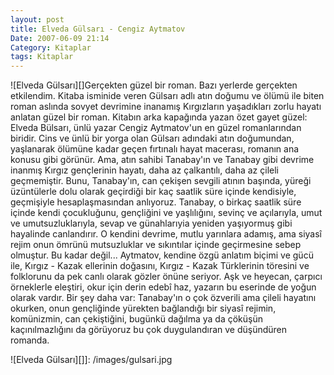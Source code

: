 ```yaml
---
layout: post
title: Elveda Gülsarı - Cengiz Aytmatov
Date: 2007-06-09 21:14
Category: Kitaplar
tags: Kitaplar
---
```


![Elveda Gülsarı][]Gerçekten güzel bir roman. Bazı yerlerde
gerçekten etkilendim. Kitaba isminide veren Gülsarı adlı atın doğumu ve
ölümü ile biten roman aslında sovyet devrimine inanamış Kırgızların
yaşadıkları zorlu hayatı anlatan güzel bir roman.  Kitabın
arka kapağında yazan özet gayet güzel: Elveda Bülsarı, ünlü yazar Cengiz
Aytmatov'un en güzel romanlarından biridir. Cins ve ünlü bir yorga olan
Gülsarı adındaki atın doğumundan, yaşlanarak ölümüne kadar geçen
fırtınalı hayat macerası, romanın ana konusu gibi görünür. Ama, atın
sahibi Tanabay'ın ve Tanabay gibi devrime inanmış Kırgız gençlerinin
hayatı, daha az çalkantılı, daha az çileli geçmemiştir. Bunu,
Tanabay'ın, can çekişen sevgili atının başında, yüreği üzüntülerle dolu
olarak geçirdiği bir kaç saatlik süre içinde kendisiyle, geçmişiyle
hesaplaşmasından anlıyoruz. Tanabay, o birkaç saatlik süre içinde kendi
çocukluğunu, gençliğini ve yaşlılığını, sevinç ve açılarıyla, umut ve
umutsuzluklarıyla, sevap ve günahlarıyia yeniden yaşıyormuş gibi
hayalinde canlandırır. O kendini devrime, mutlu yarınlara adamış, ama
siyasî rejim onun ömrünü mutsuzluklar ve sıkıntılar içinde geçirmesine
sebep olmuştur. Bu kadar değil... Aytmatov, kendine özgü anlatım biçimi
ve gücü ile, Kırgız - Kazak ellerinin doğasını, Kırgız - Kazak
Türklerinin töresini ve folklorunu da pek canlı olarak gözler önüne
seriyor. Aşk ve heyecan, çarpıcı örneklerle eleştiri, okur için derin
edebî haz, yazarın bu eserinde de yoğun olarak vardır. Bir şey daha var:
Tanabay'ın o çok özverili ama çileli hayatını okurken, onun gençliğinde
yürekten bağlandığı bir siyasî rejimin, komünizmin, can çekiştiğini,
bugünkü dağılma ya da çöküşün kaçınılmazlığını da görüyoruz bu çok
duygulandıran ve düşündüren romanda.

  ![Elveda Gülsarı][]]: /images/gulsari.jpg
